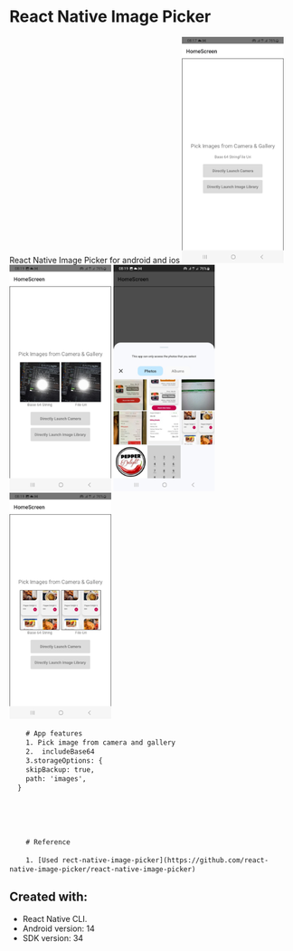 # React Native Image Picker

React Native Image Picker for android and ios
<img src = "src/screenshots/Screenshot_20240312_081744_pickImage.jpg" height="400">
<img src = "src/screenshots/Screenshot_20240312_081901_pickImage.jpg" height="400">
<img src = "src/screenshots/Screenshot_20240312_081942_Media picker.jpg" height="400">
<img src = "src/screenshots/Screenshot_20240312_081959_pickImage.jpg" height="400">

    	# App features
    	1. Pick image from camera and gallery
    	2.  includeBase64
    	3.storageOptions: {
        skipBackup: true,
        path: 'images',
      }





    	# Reference

    	1. [Used rect-native-image-picker](https://github.com/react-native-image-picker/react-native-image-picker)

## Created with:

- React Native CLI.
- Android version: 14
- SDK version: 34
